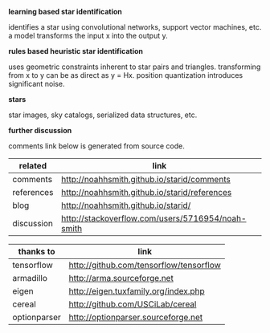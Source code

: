 **learning based star identification**

identifies a star using convolutional networks, support vector machines, etc. a model transforms the input x into the output y.

**rules based heuristic star identification**

uses geometric constraints inherent to star pairs and triangles. transforming from x to y can be as direct as y = Hx. position quantization introduces significant noise.

**stars**

star images, sky catalogs, serialized data structures, etc.

**further discussion**

comments link below is generated from source code.

related | link
----- | ---
comments | http://noahhsmith.github.io/starid/comments
references | http://noahhsmith.github.io/starid/references
blog | http://noahhsmith.github.io/starid/
discussion | http://stackoverflow.com/users/5716954/noah-smith

thanks to | link
----- | ---
tensorflow | http://github.com/tensorflow/tensorflow
armadillo | http://arma.sourceforge.net
eigen | http://eigen.tuxfamily.org/index.php
cereal| http://github.com/USCiLab/cereal
optionparser | http://optionparser.sourceforge.net

